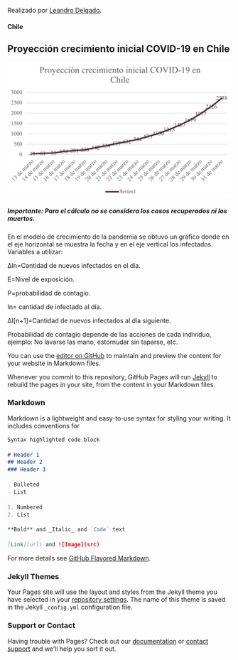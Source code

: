 Realizado por [Leandro Delgado](https://instagram.com/leandrodelgadoa).

#### Chile

## Proyección crecimiento inicial COVID-19 en Chile


![Image](70DCC846-D149-400B-83E4-4BD0AA5FC138.jpeg)

##### Importante: Para el cálculo no se considera los casos recuperados ni los muertos.

En el modelo de crecimiento de la pandemia se obtuvo un gráfico donde en el eje horizontal se muestra la fecha y en el eje vertical los infectados.
Variables a utilizar:

ΔIn=Cantidad de nuevos infectados en el día.

E=Nivel de exposición.

P=probabilidad de contagio.

In= cantidad de infectado al día.

ΔI[n+1]=Cantidad de nuevos infectados al día siguiente.

Probabilidad de contagio depende de las acciones de cada individuo, ejemplo: No lavarse las mano, estornudar sin taparse, etc.


You can use the [editor on GitHub](https://github.com/l-delgado/Covid-19/edit/master/README.md) to maintain and preview the content for your website in Markdown files.

Whenever you commit to this repository, GitHub Pages will run [Jekyll](https://jekyllrb.com/) to rebuild the pages in your site, from the content in your Markdown files.

### Markdown

Markdown is a lightweight and easy-to-use syntax for styling your writing. It includes conventions for

```markdown
Syntax highlighted code block

# Header 1
## Header 2
### Header 3

- Bulleted
- List

1. Numbered
2. List

**Bold** and _Italic_ and `Code` text

[Link](url) and ![Image](src)
```

For more details see [GitHub Flavored Markdown](https://guides.github.com/features/mastering-markdown/).

### Jekyll Themes

Your Pages site will use the layout and styles from the Jekyll theme you have selected in your [repository settings](https://github.com/l-delgado/Covid-19/settings). The name of this theme is saved in the Jekyll `_config.yml` configuration file.

### Support or Contact

Having trouble with Pages? Check out our [documentation](https://help.github.com/categories/github-pages-basics/) or [contact support](https://github.com/contact) and we’ll help you sort it out.
